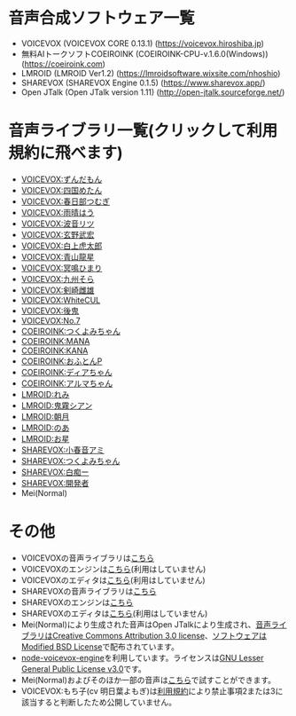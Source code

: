 # 音声合成ソフトウェア一覧
- VOICEVOX (VOICEVOX CORE 0.13.1) (https://voicevox.hiroshiba.jp)  
- 無料AIトークソフトCOEIROINK (COEIROINK-CPU-v.1.6.0(Windows)) (https://coeiroink.com)  
- LMROID (LMROID Ver1.2) (https://lmroidsoftware.wixsite.com/nhoshio)
- SHAREVOX (SHAREVOX Engine 0.1.5) (https://www.sharevox.app/)
- Open JTalk (Open JTalk version 1.11) (http://open-jtalk.sourceforge.net/)
# 音声ライブラリ一覧(クリックして利用規約に飛べます)
- [VOICEVOX:ずんだもん](https://zunko.jp/con_ongen_kiyaku.html)
- [VOICEVOX:四国めたん](https://zunko.jp/con_ongen_kiyaku.html)
- [VOICEVOX:春日部つむぎ](https://tsukushinyoki10.wixsite.com/ktsumugiofficial/%E5%88%A9%E7%94%A8%E8%A6%8F%E7%B4%84)
- [VOICEVOX:雨晴はう](https://amehau.com/?page_id=225)
- [VOICEVOX:波音リツ](http://canon-voice.com/kiyaku.html)
- [VOICEVOX:玄野武宏](https://virvoxproject.wixsite.com/official/voicevox%E3%81%AE%E5%88%A9%E7%94%A8%E8%A6%8F%E7%B4%84)
- [VOICEVOX:白上虎太郎](https://virvoxproject.wixsite.com/official/voicevox%E3%81%AE%E5%88%A9%E7%94%A8%E8%A6%8F%E7%B4%84)
- [VOICEVOX:青山龍星](https://virvoxproject.wixsite.com/official/voicevox%E3%81%AE%E5%88%A9%E7%94%A8%E8%A6%8F%E7%B4%84)
- [VOICEVOX:冥鳴ひまり](https://kotoran8zunzun.wixsite.com/my-site/%E5%88%A9%E7%94%A8%E8%A6%8F%E7%B4%84)
- [VOICEVOX:九州そら](https://zunko.jp/con_ongen_kiyaku.html)
- [VOICEVOX:剣崎雌雄](https://frontier.creatia.cc/fanclubs/413/posts/4507)
- [VOICEVOX:WhiteCUL](https://whitecul.zan-shin.net/guideline/)
- [VOICEVOX:後鬼](https://xn--n8jychz0k1d.com/voicevox_terms/)
- [VOICEVOX:No.7](https://voiceseven.com/)
- [COEIROINK:つくよみちゃん](https://coeiroink.com/character/audio-character/tsukuyomi-chan)
- [COEIROINK:MANA](https://coeiroink.com/character/audio-character/mana)
- [COEIROINK:KANA](https://coeiroink.com/character/audio-character/kana)
- [COEIROINK:おふとんP](https://coeiroink.com/character/audio-character/ofutonp)
- [COEIROINK:ディアちゃん](https://coeiroink.com/character/audio-character/dia-m)
- [COEIROINK:アルマちゃん](https://coeiroink.com/character/audio-character/arma-p)
- [LMROID:れみ](https://lmroidsoftware.wixsite.com/nhoshio/character)
- [LMROID:鬼霧シアン](https://lmroidsoftware.wixsite.com/nhoshio/character)
- [LMROID:朝月](https://lmroidsoftware.wixsite.com/nhoshio/character)
- [LMROID:のあ](https://lmroidsoftware.wixsite.com/nhoshio/character)
- [LMROID:お星](https://lmroidsoftware.wixsite.com/nhoshio/character)
- [SHAREVOX:小春音アミ](https://www.sharevox.app/characters)
- [SHAREVOX:つくよみちゃん](https://www.sharevox.app/characters)
- [SHAREVOX:白痴ー](https://www.sharevox.app/characters)
- [SHAREVOX:開発者](https://www.sharevox.app/characters)
- Mei(Normal)
# その他
- VOICEVOXの音声ライブラリは[こちら](https://github.com/VOICEVOX/voicevox_core)
- VOICEVOXのエンジンは[こちら](https://github.com/VOICEVOX/voicevox_engine)(利用はしていません)
- VOICEVOXのエディタは[こちら](https://github.com/VOICEVOX/voicevox)(利用はしていません)
- SHAREVOXの音声ライブラリは[こちら](https://github.com/SHAREVOX/sharevox_core)
- SHAREVOXのエンジンは[こちら](https://github.com/SHAREVOX/sharevox_engine)
- SHAREVOXのエディタは[こちら](https://github.com/SHAREVOX/sharevox)(利用はしていません)
- Mei(Normal)により生成された音声はOpen JTalkにより生成され、[音声ライブラリはCreative Commons Attribution 3.0 license](http://open-jtalk.sourceforge.net/readme_open_jtalk.php)、[ソフトウェアはModified BSD License](http://open-jtalk.sourceforge.net/readme_hts_voice_nitech_jp_atr503_m001.php)で配布されています。
- [node-voicevox-engine](https://github.com/y-chan/node-voicevox-engine)を利用しています。ライセンスは[GNU Lesser General Public License v3.0](https://github.com/y-chan/node-voicevox-engine/blob/v0.2.2/LICENSE)です。
- Mei(Normal)およびそのほか一部の音声は[こちら](http://open-jtalk.sp.nitech.ac.jp/)で試すことができます。
- VOICEVOX:もち子(cv 明日葉よもぎ)は[利用規約](https://vtubermochio.wixsite.com/mochizora/%E5%88%A9%E7%94%A8%E8%A6%8F%E7%B4%84)により禁止事項2または3に該当すると判断したため公開していません。
